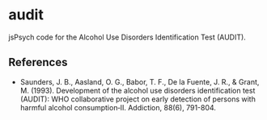 # audit

jsPsych code for the Alcohol Use Disorders Identification Test (AUDIT).

## References
- Saunders, J. B., Aasland, O. G., Babor, T. F., De la Fuente, J. R., & Grant, M. (1993). Development of the alcohol use disorders identification test (AUDIT): WHO collaborative project on early detection of persons with harmful alcohol consumption‐II. Addiction, 88(6), 791-804.
